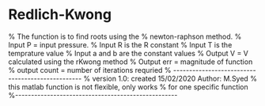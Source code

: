 # Redlich-Kwong
% The function is to find roots using the
% newton-raphson method.
% Input P = input pressure.
% Input R is the R constant
% Input T is the temprature value
% Input a and b are the constant values
% Output V = V calculated using the rKwong method
% Output err = magnitude of function
% output count = number of iterations requried
% -------------------------------------------------
% version 1.0: created 15/02/2020 Author: M.Syed
% this matlab function is not flexible, only works
% for one specific function
%---------------------------------------------------
